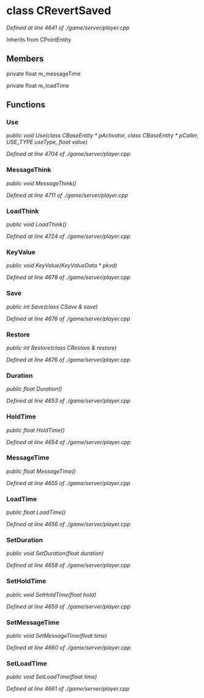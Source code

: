 # class CRevertSaved

*Defined at line 4641 of ./game/server/player.cpp*

Inherits from CPointEntity



## Members

private float m_messageTime

private float m_loadTime



## Functions

### Use

*public void Use(class CBaseEntity * pActivator, class CBaseEntity * pCaller, USE_TYPE useType, float value)*

*Defined at line 4704 of ./game/server/player.cpp*

### MessageThink

*public void MessageThink()*

*Defined at line 4711 of ./game/server/player.cpp*

### LoadThink

*public void LoadThink()*

*Defined at line 4724 of ./game/server/player.cpp*

### KeyValue

*public void KeyValue(KeyValueData * pkvd)*

*Defined at line 4678 of ./game/server/player.cpp*

### Save

*public int Save(class CSave & save)*

*Defined at line 4676 of ./game/server/player.cpp*

### Restore

*public int Restore(class CRestore & restore)*

*Defined at line 4676 of ./game/server/player.cpp*

### Duration

*public float Duration()*

*Defined at line 4653 of ./game/server/player.cpp*

### HoldTime

*public float HoldTime()*

*Defined at line 4654 of ./game/server/player.cpp*

### MessageTime

*public float MessageTime()*

*Defined at line 4655 of ./game/server/player.cpp*

### LoadTime

*public float LoadTime()*

*Defined at line 4656 of ./game/server/player.cpp*

### SetDuration

*public void SetDuration(float duration)*

*Defined at line 4658 of ./game/server/player.cpp*

### SetHoldTime

*public void SetHoldTime(float hold)*

*Defined at line 4659 of ./game/server/player.cpp*

### SetMessageTime

*public void SetMessageTime(float time)*

*Defined at line 4660 of ./game/server/player.cpp*

### SetLoadTime

*public void SetLoadTime(float time)*

*Defined at line 4661 of ./game/server/player.cpp*



